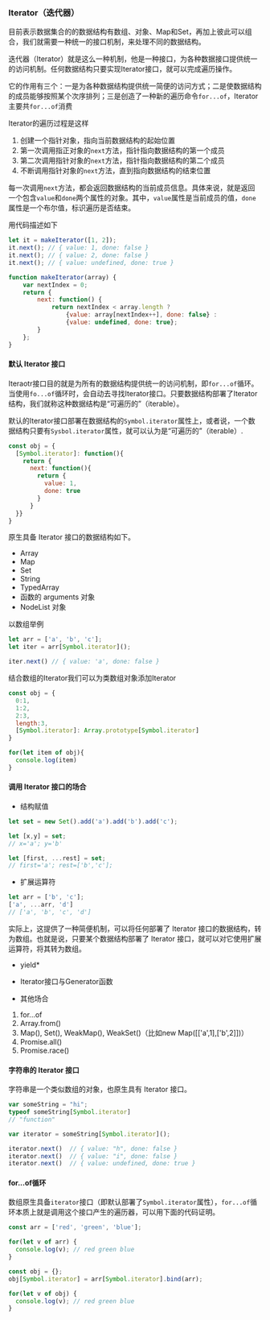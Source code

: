 ### Iterator（迭代器）

目前表示数据集合的的数据结构有数组、对象、Map和Set，再加上彼此可以组合，我们就需要一种统一的接口机制，来处理不同的数据结构。

迭代器（Iterator）就是这么一种机制，他是一种接口，为各种数据接口提供统一的访问机制。任何数据结构只要实现Iterator接口，就可以完成遍历操作。

它的作用有三个：一是为各种数据结构提供统一简便的访问方式；二是使数据结构的成员能够按照某个次序排列；三是创造了一种新的遍历命令`for...of`，Iterator主要共`for...of`消费

Iterator的遍历过程是这样

1. 创建一个指针对象，指向当前数据结构的起始位置
2. 第一次调用指正对象的`next`方法，指针指向数据结构的第一个成员
3. 第二次调用指针对象的`next`方法，指针指向数据结构的第二个成员
4. 不断调用指针对象的`next`方法，直到指向数据结构的结束位置

每一次调用`next`方法，都会返回数据结构的当前成员信息。具体来说，就是返回一个包含`value`和`done`两个属性的对象。其中，`value`属性是当前成员的值，`done`属性是一个布尔值，标识遍历是否结束。

用代码描述如下

```js
let it = makeIterator([1, 2]);
it.next(); // { value: 1, done: false }
it.next(); // { value: 2, done: false }
it.next(); // { value: undefined, done: true }

function makeIterator(array) {
    var nextIndex = 0;
    return {
        next: function() {
            return nextIndex < array.length ?
                {value: array[nextIndex++], done: false} :
                {value: undefined, done: true};
        }
    };
}
```

#### 默认 Iterator 接口

Iteraotr接口目的就是为所有的数据结构提供统一的访问机制，即`for...of`循环。当使用`fo...of`循环时，会自动去寻找Iterator接口。只要数据结构部署了Iterator结构，我们就称这种数据结构是“可遍历的”（iterable）。

默认的Iterator接口部署在数据结构的`Symbol.iterator`属性上，或者说，一个数据结构只要有`Sysbol.iterator`属性，就可以认为是“可遍历的”（iterable）.

```js
const obj = {
  [Symbol.iterator]: function(){
    return {
      next: function(){
        return {
          value: 1,
          done: true
        }
      }
  }}
}
```
原生具备 Iterator 接口的数据结构如下。

- Array
- Map
- Set
- String
- TypedArray
- 函数的 arguments 对象
- NodeList 对象

以数组举例

```js
let arr = ['a', 'b', 'c'];
let iter = arr[Symbol.iterator]();

iter.next() // { value: 'a', done: false }
```

结合数组的Iterator我们可以为类数组对象添加Iterator

```js
const obj = {
  0:1,
  1:2,
  2:3,
  length:3,
  [Symbol.iterator]: Array.prototype[Symbol.iterator]
}

for(let item of obj){
  console.log(item)
}
```

#### 调用 Iterator 接口的场合

* 结构赋值

```js
let set = new Set().add('a').add('b').add('c');

let [x,y] = set;
// x='a'; y='b'

let [first, ...rest] = set;
// first='a'; rest=['b','c'];
```

* 扩展运算符

```js
let arr = ['b', 'c'];
['a', ...arr, 'd']
// ['a', 'b', 'c', 'd']
```
实际上，这提供了一种简便机制，可以将任何部署了 Iterator 接口的数据结构，转为数组。也就是说，只要某个数据结构部署了 Iterator 接口，就可以对它使用扩展运算符，将其转为数组。

* yield*
* Iterator接口与Generator函数 


* 其他场合
1. for...of
2. Array.from()
3. Map(), Set(), WeakMap(), WeakSet()（比如new Map([['a',1],['b',2]])）
4. Promise.all()
5. Promise.race()

#### 字符串的 Iterator 接口
字符串是一个类似数组的对象，也原生具有 Iterator 接口。

```js
var someString = "hi";
typeof someString[Symbol.iterator]
// "function"

var iterator = someString[Symbol.iterator]();

iterator.next()  // { value: "h", done: false }
iterator.next()  // { value: "i", done: false }
iterator.next()  // { value: undefined, done: true }
```

#### for...of循环

数组原生具备`iterator`接口（即默认部署了`Symbol.iterator`属性），`for...of`循环本质上就是调用这个接口产生的遍历器，可以用下面的代码证明。

```js
const arr = ['red', 'green', 'blue'];

for(let v of arr) {
  console.log(v); // red green blue
}

const obj = {};
obj[Symbol.iterator] = arr[Symbol.iterator].bind(arr);

for(let v of obj) {
  console.log(v); // red green blue
}
```